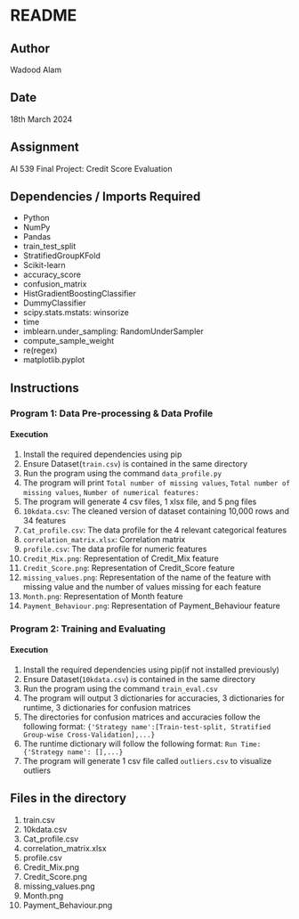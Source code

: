 # README

## Author
Wadood Alam

## Date
18th March 2024

## Assignment
AI 539 Final Project: Credit Score Evaluation

## Dependencies / Imports Required

  - Python 
  - NumPy
  - Pandas
  - train_test_split
  - StratifiedGroupKFold
  - Scikit-learn
  - accuracy_score
  - confusion_matrix
  - HistGradientBoostingClassifier
  - DummyClassifier
  - scipy.stats.mstats: winsorize
  - time
  - imblearn.under_sampling: RandomUnderSampler
  - compute_sample_weight
  - re(regex)
  - matplotlib.pyplot 


## Instructions

### Program 1: Data Pre-processing & Data Profile

#### Execution 
1. Install the required dependencies using pip
2. Ensure Dataset(`train.csv`) is contained in the same directory
4. Run the program using the command `data_profile.py`
5. The program will print `Total number of missing values`, `Total number of missing values`, `Number of numerical features:`
6. The program will generate 4 csv files, 1 xlsx file, and 5 png files
7. `10kdata.csv`: The cleaned version of dataset containing 10,000 rows and 34 features
8. `Cat_profile.csv`: The data profile for the 4 relevant categorical features
9. `correlation_matrix.xlsx`: Correlation matrix
10. `profile.csv`: The data profile for numeric features
11. `Credit_Mix.png`: Representation of Credit_Mix feature
12. `Credit_Score.png`: Representation of Credit_Score feature
13. `missing_values.png`: Representation of the name of the feature with missing value and the number of values missing for each feature
14. `Month.png`: Representation of Month feature
15. `Payment_Behaviour.png`: Representation of Payment_Behaviour feature
    

### Program 2: Training and Evaluating

#### Execution 
1. Install the required dependencies using pip(if not installed previously)
2. Ensure Dataset(`10kdata.csv`) is contained in the same directory
4. Run the program using the command `train_eval.csv`
5. The program will output 3 dictionaries for accuracies, 3 dictionaries for runtime, 3 dictionaries for confusion matrices
6. The directories for confusion matrices and accuracies follow the following format: `{'Strategy name':[Train-test-split, Stratified Group-wise Cross-Validation],...}`
7. The runtime dictionary will follow the following format: `Run Time: {'Strategy name': [],...}`
8. The program will generate 1 csv file called `outliers.csv` to visualize outliers
 

## Files in the directory 
1. train.csv
2. 10kdata.csv
3. Cat_profile.csv
4. correlation_matrix.xlsx
5. profile.csv
6. Credit_Mix.png
7. Credit_Score.png
8. missing_values.png
9. Month.png
10. Payment_Behaviour.png
